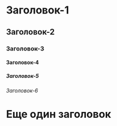 <!-- TOC -->

# Заголовок-1

## Заголовок-2

### Заголовок-3

#### Заголовок-4

##### Заголовок-5

###### Заголовок-6

# Еще один заголовок
